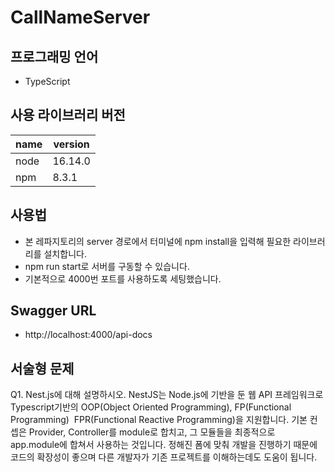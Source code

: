 # CallNameServer

## 프로그래밍 언어
- TypeScript

## 사용 라이브러리 버전
|name|version|
|----|-------|
|node|16.14.0|
|npm|8.3.1|

## 사용법
- 본 레파지토리의 server 경로에서 터미널에 npm install을 입력해 필요한 라이브러리를 설치합니다.
- npm run start로 서버를 구동할 수 있습니다.
- 기본적으로 4000번 포트를 사용하도록 세팅했습니다.

## Swagger URL
- http://localhost:4000/api-docs

## 서술형 문제 
Q1. Nest.js에 대해 설명하시오.
NestJS는 Node.js에 기반을 둔 웹 API 프레임워크로 Typescript기반의 OOP(Object Oriented Programming), FP(Functional Programming) 
FPR(Functional Reactive Programming)을 지원합니다.
기본 컨셉은 Provider, Controller를 module로 합치고, 그 모듈들을 최종적으로 app.module에 합쳐서 사용하는 것입니다.
정해진 폼에 맞춰 개발을 진행하기 때문에 코드의 확장성이 좋으며 다른 개발자가 기존 프로젝트를 이해하는데도 도움이 됩니다.
       
